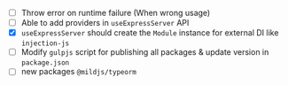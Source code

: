 
-  [ ] Throw error on runtime failure (When wrong usage)
-  [ ] Able to add providers in `useExpressServer` API
-  [X] `useExpressServer` should create the `Module` instance for external DI like `injection-js`
-  [ ] Modify `gulpjs` script for publishing all packages & update version in `package.json`
-  [ ] new packages `@mildjs/typeorm`